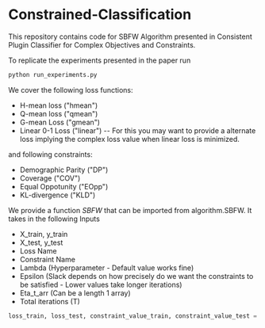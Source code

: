 # Constrained-Classification

This repository contains code for SBFW Algorithm presented in Consistent Plugin Classifier for Complex Objectives and Constraints.

To replicate the experiments presented in the paper run

```python
python run_experiments.py
```

We cover the following loss functions:

- H-mean loss ("hmean")
- Q-mean loss ("qmean")
- G-mean Loss ("gmean")
- Linear 0-1 Loss ("linear") -- For this you may want to provide a alternate loss implying the complex loss value when linear loss is minimized.

and following constraints:

- Demographic Parity ("DP")
- Coverage ("COV")
- Equal Oppotunity ("EOpp")
- KL-divergence ("KLD")

We provide a function _SBFW_ that can be imported from algorithm.SBFW. It takes in the following Inputs

- X_train, y_train
- X_test, y_test
- Loss Name
- Constraint Name
- Lambda (Hyperparameter - Default value works fine)
- Epsilon (Slack depends on how precisely do we want the constraints to be satisfied - Lower values take longer iterations)
- Eta_t_arr (Can be a length 1 array)
- Total iterations (T)

```python
loss_train, loss_test, constraint_value_train, constraint_value_test = SBFW(X_train, y_train, X_test, y_test, "gmean", "EOpp", lambda_val, epsilon, eta_t_array, T)
```
